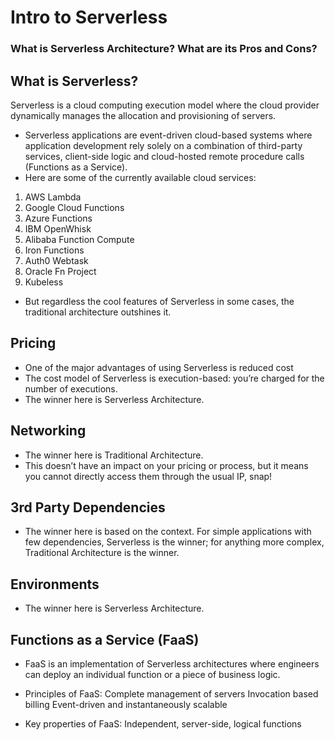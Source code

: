 # Intro to Serverless
### What is Serverless Architecture? What are its Pros and Cons?
##  What is Serverless?
Serverless is a cloud computing execution model where the cloud provider dynamically manages the allocation and provisioning of servers. 
* Serverless applications are event-driven cloud-based systems where application development rely solely on a combination of third-party services, client-side logic and cloud-hosted remote procedure calls (Functions as a Service).
* Here are some of the currently available cloud services:
1. AWS Lambda
2. Google Cloud Functions
3. Azure Functions
4. IBM OpenWhisk
5. Alibaba Function Compute
6. Iron Functions
7. Auth0 Webtask
8. Oracle Fn Project
9. Kubeless
*  But regardless the cool features of Serverless in some cases, the traditional architecture outshines it.
## Pricing
* One of the major advantages of using Serverless is reduced cost
*  The cost model of Serverless is execution-based: you’re charged for the number of executions.
* The winner here is Serverless Architecture.
## Networking
* The winner here is Traditional Architecture.
* This doesn’t have an impact on your pricing or process, but it means you cannot directly access them through the usual IP, snap!
## 3rd Party Dependencies
* The winner here is based on the context. For simple applications with few dependencies, Serverless is the winner; for anything more complex, Traditional Architecture is the winner.
## Environments
* The winner here is Serverless Architecture.
## Functions as a Service (FaaS)
* FaaS is an implementation of Serverless architectures where engineers can deploy an individual function or a piece of business logic.

* Principles of FaaS:
Complete management of servers
Invocation based billing
Event-driven and instantaneously scalable

* Key properties of FaaS:
Independent, server-side, logical functions

